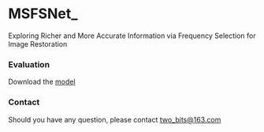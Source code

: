 # MSFSNet_
Exploring Richer and More Accurate Information via Frequency Selection for Image Restoration


### Evaluation
Download the [model](https://drive.google.com/drive/folders/1zghPugp62UbVne0wRdEheKAieJ85oiEk?usp=sharing)


### Contact
Should you have any question, please contact two_bits@163.com
